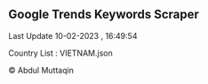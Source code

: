 

## Google Trends Keywords Scraper 
 
Last Update 10-02-2023 , 16:49:54

Country List :
VIETNAM.json



© Abdul Muttaqin 
